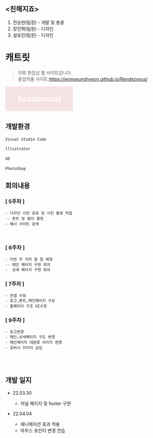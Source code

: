 ## <친해지죠>

1. 전승현(팀장) - 개발 및 총괄
2. 장인혁(팀원) - 디자인
3. 설유진(팀원) - 디자인


# 캐트릿
> 의류 편집샵 웹 사이트입니다.<br>
졸업작품 사이트:https://jeonseunghyeon.github.io/Rendezvous/




![](img/logo.png)

## 개발환경


```sh
Visual Studio Code
```


```sh
lllustrator
```


```sh
XD
```


```sh
PhotoShop
```




## 회의내용

### [ 5주차 ]
```sh
- 디자인 시안 공유 및 사진 촬영 작업  
-- 폰트 및 컬러 결정
- 예시 사이트 검색  
```

<br>


### [ 6주차 ]
```sh
- 이번 주 각자 할 일 배정
-- 메인 페이지 구현 회의
-  상세 페이지 구현 회의
```


### [ 7주차 ]
```sh
- 컨셉 수정
- 로고,폰트,메인페이지 구상
- 홈페이지 구조 UI수정 
```

### [ 9주차 ]
```sh
- 로고변경
- 메인,상세페이지 구도 변경
- 메인페이지 대분류 이미지 변경
- 호버시 이미지 삽입
```

<br>

<br>

## 개발 일지

* 22.03.30
    * 저널 페이지 및 footer 구현

* 22.04.04
    * 애니메이션 효과 적용
    * 마우스 포인터 변경 연습



